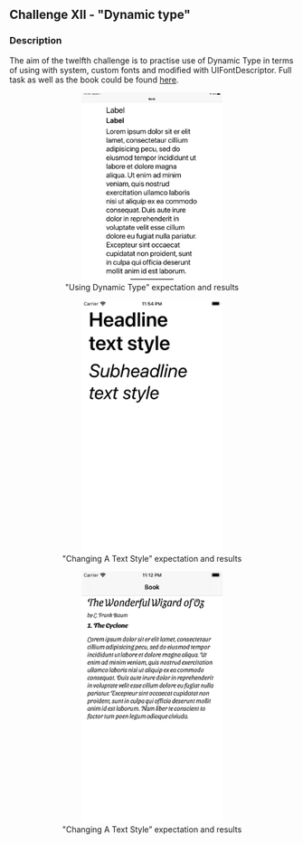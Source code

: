 ## Challenge XII - "Dynamic type"
### Description

The aim of the twelfth challenge is to practise use of Dynamic Type in terms of using with system, custom fonts and modified with UIFontDescriptor. Full task as well as the book could be found [here](https://useyourloaf.com/autolayout/).


<p align="center">
  <img width="250" src="Media/Result_1.png">
  <br>
  <span>"Using Dynamic Type” expectation and results</span>
</p>

<p align="center">
  <img width="250" src="Media/Result_2.png">
  <br>
  <span>"Changing A Text Style” expectation and results</span>
</p>

<p align="center">
  <img width="250" src="Media/Result_3.png">
  <br>
  <span>"Changing A Text Style” expectation and results</span>
</p>